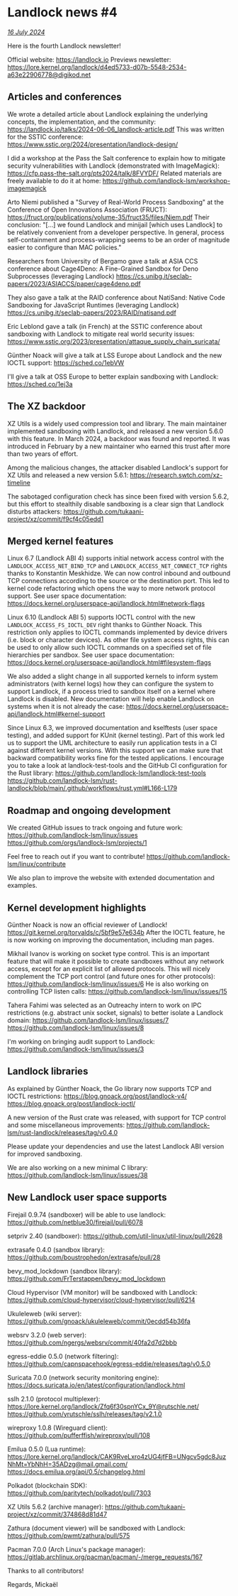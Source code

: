 # Landlock news #4

[*16 July 2024*](https://lore.kernel.org/landlock/20240716.yui4Iezai8ae@digikod.net/)

Here is the fourth Landlock newsletter!

Official website: <https://landlock.io>
Previews newsletter:
<https://lore.kernel.org/landlock/d4ed5733-d07b-5548-2534-a63e22906778@digikod.net>

## Articles and conferences

We wrote a detailed article about Landlock explaining the underlying
concepts, the implementation, and the community:
<https://landlock.io/talks/2024-06-06_landlock-article.pdf>
This was written for the SSTIC conference:
<https://www.sstic.org/2024/presentation/landlock-design/>

I did a workshop at the Pass the Salt conference to explain how to
mitigate security vulnerabilities with Landlock (demonstrated with
ImageMagick): <https://cfp.pass-the-salt.org/pts2024/talk/8FVYDF/>
Related materials are freely available to do it at home:
<https://github.com/landlock-lsm/workshop-imagemagick>

Arto Niemi published a "Survey of Real-World Process Sandboxing" at the
Conference of Open Innovations Association (FRUCT):
<https://fruct.org/publications/volume-35/fruct35/files/Niem.pdf>
Their conclusion: "[...] we found Landlock and minijail [which uses
Landlock] to be relatively convenient from a developer perspective. In
general, process self-containment and process-wrapping seems to be an
order of magnitude easier to configure than MAC policies."

Researchers from University of Bergamo gave a talk at ASIA CCS
conference about Cage4Deno: A Fine-Grained Sandbox for Deno Subprocesses
(leveraging Landlock)
<https://cs.unibg.it/seclab-papers/2023/ASIACCS/paper/cage4deno.pdf>

They also gave a talk at the RAID conference about NatiSand: Native Code
Sandboxing for JavaScript Runtimes (leveraging Landlock)
<https://cs.unibg.it/seclab-papers/2023/RAID/natisand.pdf>

Eric Leblond gave a talk (in French) at the SSTIC conference about
sandboxing with Landlock to mitigate real world security issues:
<https://www.sstic.org/2023/presentation/attaque_supply_chain_suricata/>

Günther Noack will give a talk at LSS Europe about Landlock and the new
IOCTL support: <https://sched.co/1ebVW>

I'll give a talk at OSS Europe to better explain sandboxing with
Landlock: <https://sched.co/1ej3a>

## The XZ backdoor

XZ Utils is a widely used compression tool and library.  The main
maintainer implemented sandboxing with Landlock, and released a new
version 5.6.0 with this feature.  In March 2024, a backdoor was found
and reported.  It was introduced in February by a new maintainer who
earned this trust after more than two years of effort.

Among the malicious changes, the attacker disabled Landlock's support
for XZ Utils and released a new version 5.6.1:
<https://research.swtch.com/xz-timeline>

The sabotaged configuration check has since been fixed with version
5.6.2, but this effort to stealthily disable sandboxing is a clear sign
that Landlock disturbs attackers:
<https://github.com/tukaani-project/xz/commit/f9cf4c05edd1>

## Merged kernel features

Linux 6.7 (Landlock ABI 4) supports initial network access control with
the `LANDLOCK_ACCESS_NET_BIND_TCP` and `LANDLOCK_ACCESS_NET_CONNECT_TCP`
rights thanks to Konstantin Meskhidze.  We can now control inbound and
outbound TCP connections according to the source or the destination
port.  This led to kernel code refactoring which opens the way to more
network protocol support.  See user space documentation:
<https://docs.kernel.org/userspace-api/landlock.html#network-flags>

Linux 6.10 (Landlock ABI 5) supports IOCTL control with the new
`LANDLOCK_ACCESS_FS_IOCTL_DEV` right thanks to Günther Noack.  This
restriction only applies to IOCTL commands implemented by device drivers
(i.e. block or character devices).  As other file system access rights,
this can be used to only allow such IOCTL commands on a specified set of
file hierarchies per sandbox.  See user space documentation:
<https://docs.kernel.org/userspace-api/landlock.html#filesystem-flags>

We also added a slight change in all supported kernels to inform system
administrators (with kernel logs) how they can configure the system to
support Landlock, if a process tried to sandbox itself on a kernel where
Landlock is disabled.  New documentation will help enable Landlock on
systems when it is not already the case:
<https://docs.kernel.org/userspace-api/landlock.html#kernel-support>

Since Linux 6.3, we improved documentation and kselftests (user space
testing), and added support for KUnit (kernel testing).  Part of this
work led us to support the UML architecture to easily run application
tests in a CI against different kernel versions.  With this support we
can make sure that backward compatibility works fine for the tested
applications.  I encourage you to take a look at landlock-test-tools and the
GitHub CI configuration for the Rust library:
<https://github.com/landlock-lsm/landlock-test-tools>
<https://github.com/landlock-lsm/rust-landlock/blob/main/.github/workflows/rust.yml#L166-L179>

## Roadmap and ongoing development

We created GitHub issues to track ongoing and future work:
<https://github.com/landlock-lsm/linux/issues>
<https://github.com/orgs/landlock-lsm/projects/1>

Feel free to reach out if you want to contribute!
<https://github.com/landlock-lsm/linux/contribute>

We also plan to improve the website with extended documentation and
examples.

## Kernel development highlights

Günther Noack is now an official reviewer of Landlock!
<https://git.kernel.org/torvalds/c/5bf9e57e634b>
After the IOCTL feature, he is now working on improving the
documentation, including man pages.

Mikhail Ivanov is working on socket type control.  This is an important
feature that will make it possible to create sandboxes without any
network access, except for an explicit list of allowed protocols.  This
will nicely complement the TCP port control (and future ones for other
protocols): <https://github.com/landlock-lsm/linux/issues/6>
He is also working on controlling TCP listen calls:
<https://github.com/landlock-lsm/linux/issues/15>

Tahera Fahimi was selected as an Outreachy intern to work on IPC
restrictions (e.g. abstract unix socket, signals) to better isolate a
Landlock domain:
<https://github.com/landlock-lsm/linux/issues/7>
<https://github.com/landlock-lsm/linux/issues/8>

I'm working on bringing audit support to Landlock:
<https://github.com/landlock-lsm/linux/issues/3>

## Landlock libraries

As explained by Günther Noack, the Go library now supports TCP and IOCTL
restrictions: <https://blog.gnoack.org/post/landlock-v4/>
<https://blog.gnoack.org/post/landlock-ioctl/>

A new version of the Rust crate was released, with support for TCP
control and some miscellaneous improvements:
<https://github.com/landlock-lsm/rust-landlock/releases/tag/v0.4.0>

Please update your dependencies and use the latest Landlock ABI version
for improved sandboxing.

We are also working on a new minimal C library:
<https://github.com/landlock-lsm/linux/issues/38>

## New Landlock user space supports

Firejail 0.9.74 (sandboxer) will be able to use landlock:
<https://github.com/netblue30/firejail/pull/6078>

setpriv 2.40 (sandboxer):
<https://github.com/util-linux/util-linux/pull/2628>

extrasafe 0.4.0 (sandbox library):
<https://github.com/boustrophedon/extrasafe/pull/28>

bevy_mod_lockdown (sandbox library):
<https://github.com/FrTerstappen/bevy_mod_lockdown>

Cloud Hypervisor (VM monitor) will be sandboxed with Landlock:
<https://github.com/cloud-hypervisor/cloud-hypervisor/pull/6214>

Ukuleleweb (wiki server):
<https://github.com/gnoack/ukuleleweb/commit/0ecdd54b36fa>

websrv 3.2.0 (web server):
<https://github.com/ngergs/websrv/commit/40fa2d7d2bbb>

egress-eddie 0.5.0 (network filtering):
<https://github.com/capnspacehook/egress-eddie/releases/tag/v0.5.0>

Suricata 7.0.0 (network security monitoring engine):
<https://docs.suricata.io/en/latest/configuration/landlock.html>

sslh 2.1.0 (protocol multiplexer):
<https://lore.kernel.org/landlock/Zfq6f30spnYCx_9Y@rutschle.net/>
<https://github.com/yrutschle/sslh/releases/tag/v2.1.0>

wireproxy 1.0.8 (Wireguard client):
<https://github.com/pufferffish/wireproxy/pull/108>

Emilua 0.5.0 (Lua runtime):
<https://lore.kernel.org/landlock/CAK9RveLxro4zUG4jfFB=UNgcv5gdc8JuzNhMt=YbNhH=35ADzg@mail.gmail.com/>
<https://docs.emilua.org/api/0.5/changelog.html>

Polkadot (blockchain SDK):
<https://github.com/paritytech/polkadot/pull/7303>

XZ Utils 5.6.2 (archive manager):
<https://github.com/tukaani-project/xz/commit/374868d81d47>

Zathura (document viewer) will be sandboxed with Landlock:
<https://github.com/pwmt/zathura/pull/575>

Pacman 7.0.0 (Arch Linux's package manager):
<https://gitlab.archlinux.org/pacman/pacman/-/merge_requests/167>


Thanks to all contributors!

Regards,
 Mickaël
